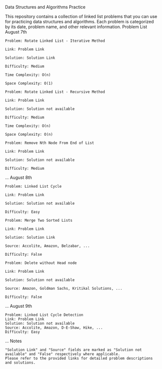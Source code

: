 Data Structures and Algorithms Practice

This repository contains a collection of linked list problems that you can use for practicing data structures and algorithms. Each problem is categorized by its date, problem name, and other relevant information.
Problem List
August 7th

    Problem: Rotate Linked List - Iterative Method

    Link: Problem Link

    Solution: Solution Link

    Difficulty: Medium

    Time Complexity: O(n)

    Space Complexity: O(1)

    Problem: Rotate Linked List - Recursive Method

    Link: Problem Link

    Solution: Solution not available

    Difficulty: Medium

    Time Complexity: O(n)

    Space Complexity: O(n)

    Problem: Remove Nth Node From End of List

    Link: Problem Link

    Solution: Solution not available

    Difficulty: Medium

...
August 8th

    Problem: Linked List Cycle

    Link: Problem Link

    Solution: Solution not available

    Difficulty: Easy

    Problem: Merge Two Sorted Lists

    Link: Problem Link

    Solution: Solution Link

    Source: Accolite, Amazon, Belzabar, ...

    Difficulty: False

    Problem: Delete without Head node

    Link: Problem Link

    Solution: Solution not available

    Source: Amazon, Goldman Sachs, Kritikal Solutions, ...

    Difficulty: False

...
August 9th

    Problem: Linked List Cycle Detection
    Link: Problem Link
    Solution: Solution not available
    Source: Accolite, Amazon, D-E-Shaw, Hike, ...
    Difficulty: Easy

...
Notes

    "Solution Link" and "Source" fields are marked as "Solution not available" and "False" respectively where applicable.
    Please refer to the provided links for detailed problem descriptions and solutions.

